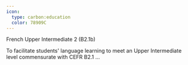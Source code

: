 ```yaml
---
icon:
  type: carbon:education
  color: 78909C
---
```

French Upper Intermediate 2 (B2.1b)

To facilitate students' language learning to meet an Upper Intermediate level commensurate with CEFR B2.1 ... 
